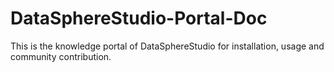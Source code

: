 # DataSphereStudio-Portal-Doc
This is the knowledge portal of DataSphereStudio for installation, usage and community contribution.

